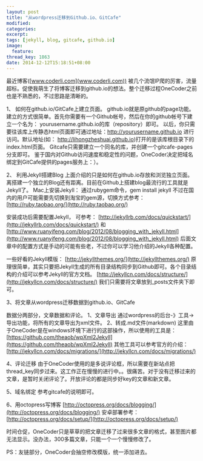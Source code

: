 ```yaml
---
layout: post
title: "从wordpress迁移到Github.io、GitCafe"
modified:
categories: 
excerpt:
tags: [jekyll, blog, gitcafe, github.io]
image:
  feature:
thread_key: 1863
date: 2014-12-12T15:18:51+08:00
---
```


最近博客([www.coderli.com](www.coderli.com)) 被几个流氓IP爬的厉害，流量超标。促使我萌生了将博客迁移到github.io的想法。整个迁移过程OneCoder之前也是不熟悉的，不过思路是清晰的。

1、 如何在github.io/GitCafe上建立页面。
github.io就是原github的page功能。建立的方式很简单。首先你需要有一个Github帐号，然后在你的github帐号下建立一个名为：
yourusername.github.io的库（repository）即可。
以后，你只需要往该库上传静态html页面即可通过地址：http://yourusername.github.io 进行访问。默认地址(如：
http://lihongzheshuai.github.io)打开的是该库根目录下的index.html页面。
Gitcafe只需要建立一个同名的库，并创建一个gitcafe-pages分支即可。
鉴于国内对Github访问速度和稳定性的问题，OneCoder决定把域名绑定到GitCafe提供的pages服务上：）。

2、 利用Jekyll搭建Blog
上面介绍的只是如何在github.io存放和浏览独立页面。离搭建一个独立的Blog还有距离。目前在Github上搭建blog最流行的工具就是Jekyll了。
Mac上安装Jekyll：
通过rubygem命令，gem install jekyll
不过在国内的用户可能需要先切换到淘宝的gem源，切换方式参考：
[http://ruby.taobao.org/](http://ruby.taobao.org/)

安装成功后需要配置Jekyll，
可参考：
[http://jekyllrb.com/docs/quickstart/](http://jekyllrb.com/docs/quickstart/)
和
[http://www.ruanyifeng.com/blog/2012/08/blogging_with_jekyll.html](http://www.ruanyifeng.com/blog/2012/08/blogging_with_jekyll.html)
后面文章中的配置方式是手动的可能有些老，不过你可以学习他介绍的Jekyll各种配置。

一些好看的Jekyll模版：
[http://jekyllthemes.org/](http://jekyllthemes.org/)
原理很简单，其实只要把Jekyll生成的所有目录结构同步到Github即可。各个目录结构的介绍可以参考Jekyll的官方文档。
[http://jekyllcn.com/docs/structure/](http://jekyllcn.com/docs/structure/)
我们只需要将文章放到_posts文件夹下即可。

3、将文章从wordpress迁移数据到github.io、GitCafe

数据分两部分，文章数据和评论。
1、文章导出
通过wordpress的后台-》工具->导出功能，将所有的文章导出为xml文件。
2、转成.md文件(markdown)
这里由于OneCoder是在windows环境下进行的这部操作，所以使用的工具是：
[https://github.com/theaob/wpXml2Jekyll](https://github.com/theaob/wpXml2Jekyll)
其他工具可以参考官方的介绍：
[http://jekyllcn.com/docs/migrations/](http://jekyllcn.com/docs/migrations/)

4、评论迁移
由于OneCoder使用的是多说评论框，所以需要在新站点把thread_key同步过来。这工作正在慢慢的进行中。。很痛苦。对于没有迁移过来的文章，是暂时关闭评论了。开放评论的都是同步好key的文章和新文章。

5、域名绑定
参考gitcafe的说明即可。

6、用octopress写博客
[http://octopress.org/docs/blogging/](http://octopress.org/docs/blogging/)
安卓部署参考：
[http://octopress.org/docs/setup/](http://octopress.org/docs/setup/)

时间仓促，OneCoder只是草草的把文章迁移了过来很多文章的格式，甚至图片都无法显示。没办法，300多篇文章，只能一个一个慢慢修改了。

PS：友链部分，OneCoder会抽空修改模版，统一添加进去。